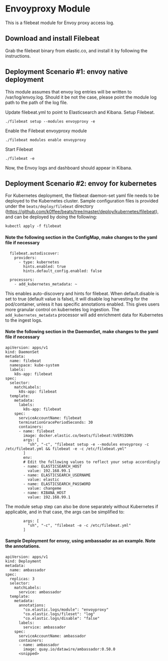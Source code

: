 # Envoyproxy Module

This is a filebeat module for Envoy proxy access log. 

## Download and install Filebeat

Grab the filebeat binary from elastic.co, and install it by following the instructions.

## Deployment Scenario #1: envoy native deployment

This module assumes that envoy log entries will be written to /var/log/envoy.log. Should it be not the case, please point the module log path to the path of the log file. 

Update filebeat.yml to point to Elasticsearch and Kibana. 
Setup Filebeat.
```
./filebeat setup --modules envoyproxy -e
```

Enable the Filebeat envoyproxy module
```
./filebeat modules enable envoyproxy
```

Start Filebeat
```
./filebeat -e
```

Now, the Envoy logs and dashboard should appear in Kibana.


## Deployment Scenario #2: envoy for kubernetes 

For Kubernetes deployment, the filebeat daemon-set yaml file needs to be deployed to the Kubernetes cluster. Sample configuration files is provided under the `beats/deploy/filebeat` directory (https://github.com/k0ffee/beats/tree/master/deploy/kubernetes/filebeat), and can be deployed by doing the following:
```
kubectl apply -f filebeat
```

#### Note the following section in the ConfigMap, make changes to the yaml file if necessary
```
  filebeat.autodiscover:
    providers:
      - type: kubernetes
        hints.enabled: true
        hints.default_config.enabled: false

  processors:
    - add_kubernetes_metadata: ~
```

This enables auto-discovery and hints for filebeat. When default.disable is set to true (default value is false), it will disable log harvesting for the pod/container, unless it has specific annotations enabled. This gives users more granular control on kubernetes log ingestion. The `add_kubernetes_metadata` processor will add enrichment data for Kubernetes to the ingest logs.

#### Note the following section in the DaemonSet, make changes to the yaml file if necessary
```
apiVersion: apps/v1
kind: DaemonSet
metadata:
  name: filebeat
  namespace: kube-system
  labels:
    k8s-app: filebeat
spec:
  selector:
    matchLabels:
      k8s-app: filebeat
  template:
    metadata:
      labels:
        k8s-app: filebeat
    spec:
      serviceAccountName: filebeat
      terminationGracePeriodSeconds: 30
      containers:
      - name: filebeat
        image: docker.elastic.co/beats/filebeat:%VERSION%
        args: [
          "sh", "-c", "filebeat setup -e --modules envoyproxy -c /etc/filebeat.yml && filebeat -e -c /etc/filebeat.yml"
        ]
        env:
        # Edit the following values to reflect your setup accordingly
        - name: ELASTICSEARCH_HOST
          value: 192.168.99.1
        - name: ELASTICSEARCH_USERNAME
          value: elastic
        - name: ELASTICSEARCH_PASSWORD
          value: changeme
        - name: KIBANA_HOST
          value: 192.168.99.1
```

The module setup step can also be done separately without Kubernetes if applicable, and in that case, the args can be simplified to:
```
        args: [
          "sh", "-c", "filebeat -e -c /etc/filebeat.yml"
        ]
```

#### Sample Deployment for envoy, using ambassador as an example. Note the annotations.

```
apiVersion: apps/v1
kind: Deployment
metadata:
  name: ambassador
spec:
  replicas: 3
  selector:
    matchLabels:
      service: ambassador
  template:
    metadata:
      annotations:
        "co.elastic.logs/module": "envoyproxy"
        "co.elastic.logs/fileset": "log"
        "co.elastic.logs/disable": "false"
      labels:
        service: ambassador
    spec:
      serviceAccountName: ambassador
      containers:
      - name: ambassador
        image: quay.io/datawire/ambassador:0.50.0
      <snipped>
```

